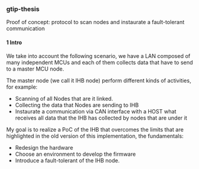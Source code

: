 ### gtip-thesis
Proof of concept: protocol to scan nodes and instaurate a fault-tolerant communication

#### 1 Intro
We take into account the following scenario, we have a LAN composed of many independent MCUs and each of them collects data that have to send to a master MCU node.

The master node (we call it IHB node) perform different kinds of activities, for example:
- Scanning of all Nodes that are it linked.
- Collecting the data that Nodes are sending to IHB
- Instaurate a communication via CAN interface with a HOST what receives all data that the IHB has collected by nodes that are under it

My goal is to realize a PoC of the IHB that overcomes the limits that are highlighted in the old version of this implementation, the fundamentals:
- Redesign the hardware
- Choose an environment to develop the firmware
- Introduce a fault-tolerant of the IHB node.
